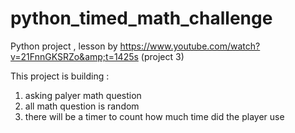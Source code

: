 # python_timed_math_challenge
Python project , lesson by https://www.youtube.com/watch?v=21FnnGKSRZo&amp;t=1425s 
(project 3)

This project is building :
1. asking palyer math question
2. all math question is random 
3. there will be a timer to count how much time did the player use